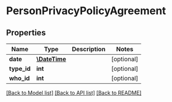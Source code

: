 # PersonPrivacyPolicyAgreement

## Properties
Name | Type | Description | Notes
------------ | ------------- | ------------- | -------------
**date** | [**\DateTime**](\DateTime.md) |  | [optional] 
**type_id** | **int** |  | [optional] 
**who_id** | **int** |  | [optional] 

[[Back to Model list]](../../README.md#documentation-for-models) [[Back to API list]](../../README.md#documentation-for-api-endpoints) [[Back to README]](../../README.md)

